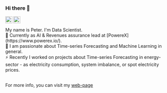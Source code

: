 ### Hi there 👋

<a href="https://www.linkedin.com/in/peter-laurinec-590a8a90/">
  <img align="left" alt="Peter's LinkdeIn" width="22px" src="https://cdn.jsdelivr.net/npm/simple-icons@v3/icons/linkedin.svg" />
</a>
<a href="https://twitter.com/petolauri">
  <img align="left" alt="Peter's Twitter" width="22px" src="https://cdn.jsdelivr.net/npm/simple-icons@3.10.0/icons/twitter.svg" />
</a>

<br>
<br> My name is Peter. I'm Data Scientist.
<br> 🔭 Currently as AI & Revenues assurance lead at [PowereX](https://www.powerex.io/).
<br> 🌱 I am passionate about Time-series Forecasting and Machine Learning in general.
<br> ⚡ Recently I worked on projects about Time-series Forecasting in energy-sector - as electricity consumption, system imbalance, or spot electricity prices.


<br> For more info, you can visit my [web-page](https://petolau.github.io/)

<!--
**PetoLau/PetoLau** is a ✨ _special_ ✨ repository because its `README.md` (this file) appears on your GitHub profile.

Here are some ideas to get you started:

- 🔭 I’m currently working on ...
- 🌱 I’m currently learning ...
- 👯 I’m looking to collaborate on ...
- 🤔 I’m looking for help with ...
- 💬 Ask me about ...
- 📫 How to reach me: ...
- 😄 Pronouns: ...
- ⚡ Fun fact: ...
-->
